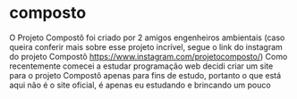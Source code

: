 # composto

O Projeto Compostô foi criado por 2 amigos engenheiros ambientais (caso queira conferir mais sobre esse projeto incrível, segue o link do instagram do projeto Compostô https://www.instagram.com/projetocomposto/)
Como recentemente comecei a estudar programação web decidi criar um site para o projeto Compostô apenas para fins de estudo, portanto o que está aqui não é o site oficial, é apenas eu estudando e brincando um pouco
